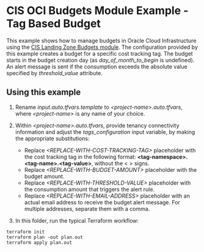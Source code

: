 # CIS OCI Budgets Module Example - Tag Based Budget

This example shows how to manage budgets in Oracle Cloud Infrastructure using the [CIS Landing Zone Budgets module](../..). The configuration provided by this example creates a budget for a specific cost tracking tag. The budget starts in the budget creation day (as *day_of_month_to_begin* is undefined). An alert message is sent if the consumption exceeds the absolute value specified by *threshold_value* attribute.

## Using this example

1. Rename *input.auto.tfvars.template* to *\<project-name\>.auto.tfvars*, where *\<project-name\>* is any name of your choice.

2. Within *\<project-name\>.auto.tfvars*, provide tenancy connectivity information and adjust the *tags_configuration* input variable, by making the appropriate substitutions: 
   - Replace *\<REPLACE-WITH-COST-TRACKING-TAG\>* placeholder with the cost tracking tag in the following format: **\<tag-namespace\>.\<tag-name\>.\<tag-value\>**, without the \< \> signs.
   - Replace *\<REPLACE-WITH-BUDGET-AMOUNT\>* placeholder with the budget amount.
   - Replace *\<REPLACE-WITH-THRESHOLD-VALUE\>* placeholder with the consumption amount that triggers the alert rule.
   - Replace *\<REPLACE-WITH-EMAIL-ADDRESS\>* placeholder with an actual email address to receive the budget alert message. For multiple addresses, separate them with a comma.

3. In this folder, run the typical Terraform workflow:
```
terraform init
terraform plan -out plan.out
terraform apply plan.out
```